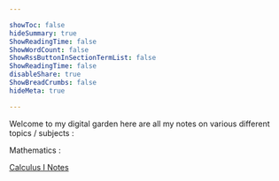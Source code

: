 ```yaml
---

showToc: false
hideSummary: true
ShowReadingTime: false
ShowWordCount: false
ShowRssButtonInSectionTermList: false
ShowReadingTime: false
disableShare: true
ShowBreadCrumbs: false
hideMeta: true

---
```


Welcome to my digital garden here are all my notes on various different topics / subjects : 
 

Mathematics :

[Calculus I Notes](/posts/calculus_notes)